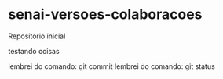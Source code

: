# senai-versoes-colaboracoes
Repositório inicial

testando coisas


lembrei do comando: git commit
lembrei do comando: git status

